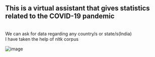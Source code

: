 ## This is a virtual assistant that gives statistics related to the COVID-19 pandemic
<br> We can ask for data regarding any country/s or state/s(India)
<br> I have taken the help of nltk corpus 

![image](https://drive.google.com/uc?export=view&id=1A9InJSR3R0EmzJRdENOxUOqKA8K5aMZj)
